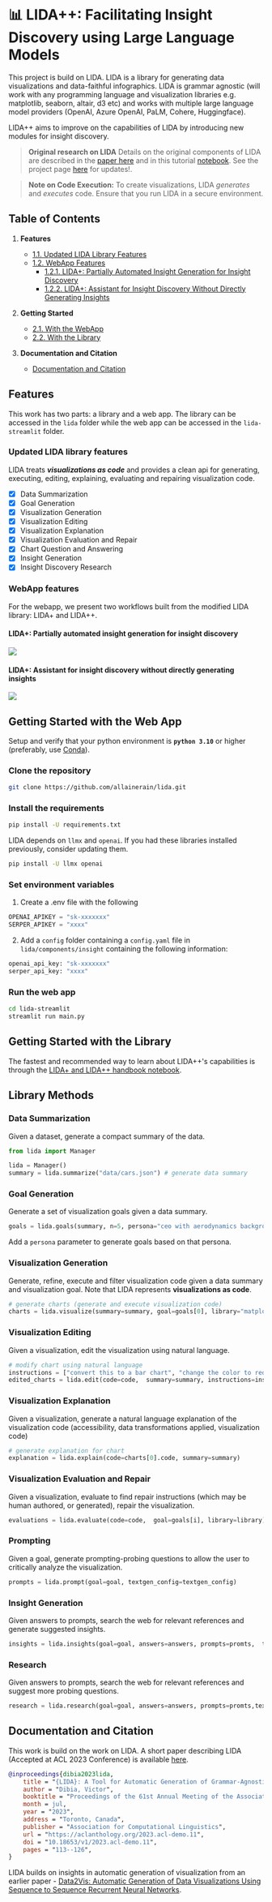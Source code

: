 # 📊 LIDA++: Facilitating Insight Discovery using Large Language Models

This project is build on LIDA. LIDA is a library for generating data visualizations and data-faithful infographics. LIDA is grammar agnostic (will work with any programming language and visualization libraries e.g. matplotlib, seaborn, altair, d3 etc) and works with multiple large language model providers (OpenAI, Azure OpenAI, PaLM, Cohere, Huggingface).

LIDA++ aims to improve on the capabilities of LIDA by introducing new modules for insight discovery.

> **Original research on LIDA**
> Details on the original components of LIDA are described in the [paper here](https://arxiv.org/abs/2303.02927) and in this tutorial [notebook](notebooks/tutorial.ipynb). See the project page [here](https://microsoft.github.io/lida/) for updates!.

> **Note on Code Execution:**
> To create visualizations, LIDA _generates_ and _executes_ code.
> Ensure that you run LIDA in a secure environment.

## Table of Contents

1. **Features**

   - [1.1. Updated LIDA Library Features](#updated-lida-library-features)
   - [1.2. WebApp Features](#webapp-features)
     - [1.2.1. LIDA+: Partially Automated Insight Generation for Insight Discovery](#lida-partially-automated-insight-generation-for-insight-discovery)
     - [1.2.2. LIDA+: Assistant for Insight Discovery Without Directly Generating Insights](#lida-assistant-for-insight-discovery-without-directly-generating-insights)

2. **Getting Started**

   - [2.1. With the WebApp](#getting-started-with-the-web-app)
   - [2.2. With the Library](#getting-started-with-the-library)

3. **Documentation and Citation**
   - [Documentation and Citation](#documentation-and-citation)

## Features

This work has two parts: a library and a web app. The library can be accessed in the `lida` folder while the web app can be accessed in the `lida-streamlit` folder.

### Updated LIDA library features

LIDA treats _**visualizations as code**_ and provides a clean api for generating, executing, editing, explaining, evaluating and repairing visualization code.

- [x] Data Summarization
- [x] Goal Generation
- [x] Visualization Generation
- [x] Visualization Editing
- [x] Visualization Explanation
- [x] Visualization Evaluation and Repair
- [x] Chart Question and Answering
- [x] Insight Generation
- [x] Insight Discovery Research

### WebApp features

For the webapp, we present two workflows built from the modified LIDA library: LIDA+ and LIDA++.

#### LIDA+: Partially automated insight generation for insight discovery

<image src="./docs/images/LIDA+.png">

#### LIDA+: Assistant for insight discovery without directly generating insights

<image src="./docs/images/LIDA++.png">

## Getting Started with the Web App

Setup and verify that your python environment is **`python 3.10`** or higher (preferably, use [Conda](https://docs.conda.io/en/main/miniconda.html#installing)).

### Clone the repository

```bash
git clone https://github.com/allainerain/lida.git
```

### Install the requirements

```bash
pip install -U requirements.txt
```

LIDA depends on `llmx` and `openai`. If you had these libraries installed previously, consider updating them.

```bash
pip install -U llmx openai
```

### Set environment variables

1. Create a .env file with the following

```python
OPENAI_APIKEY = "sk-xxxxxxx"
SERPER_APIKEY = "xxxx"
```

2. Add a `config` folder containing a `config.yaml` file in `lida/components/insight` containing the following information:

```python
openai_api_key: "sk-xxxxxxx"
serper_api_key: "xxxx"
```

### Run the web app

```bash
cd lida-streamlit
streamlit run main.py
```

## Getting Started with the Library

The fastest and recommended way to learn about LIDA++'s capabilities is through the [LIDA+ and LIDA++ handbook notebook](notebooks/handbook/handbook.ipynb).

## Library Methods

### Data Summarization

Given a dataset, generate a compact summary of the data.

```python
from lida import Manager

lida = Manager()
summary = lida.summarize("data/cars.json") # generate data summary
```

### Goal Generation

Generate a set of visualization goals given a data summary.

```python
goals = lida.goals(summary, n=5, persona="ceo with aerodynamics background") # generate goals
```

Add a `persona` parameter to generate goals based on that persona.

### Visualization Generation

Generate, refine, execute and filter visualization code given a data summary and visualization goal. Note that LIDA represents **visualizations as code**.

```python
# generate charts (generate and execute visualization code)
charts = lida.visualize(summary=summary, goal=goals[0], library="matplotlib") # seaborn, ggplot ..
```

### Visualization Editing

Given a visualization, edit the visualization using natural language.

```python
# modify chart using natural language
instructions = ["convert this to a bar chart", "change the color to red", "change y axes label to Fuel Efficiency", "translate the title to french"]
edited_charts = lida.edit(code=code,  summary=summary, instructions=instructions, library=library, textgen_config=textgen_config)

```

### Visualization Explanation

Given a visualization, generate a natural language explanation of the visualization code (accessibility, data transformations applied, visualization code)

```python
# generate explanation for chart
explanation = lida.explain(code=charts[0].code, summary=summary)
```

### Visualization Evaluation and Repair

Given a visualization, evaluate to find repair instructions (which may be human authored, or generated), repair the visualization.

```python
evaluations = lida.evaluate(code=code,  goal=goals[i], library=library)
```

### Prompting

Given a goal, generate prompting-probing questions to allow the user to critically analyze the visualization.

```python
prompts = lida.prompt(goal=goal, textgen_config=textgen_config)

```

### Insight Generation

Given answers to prompts, search the web for relevant references and generate suggested insights.

```python
insights = lida.insights(goal=goal, answers=answers, prompts=promts,  textgen_config=textgen_config, api_key="SERPER_APIKEY")
```

### Research

Given answers to prompts, search the web for relevant references and suggest more probing questions.

```python
research = lida.research(goal=goal, answers=answers, prompts=promts,textgen_config=textgen_config, api_key="SERPER_APIKEY")
```

## Documentation and Citation

This work is build on the work on LIDA. A short paper describing LIDA (Accepted at ACL 2023 Conference) is available [here](https://arxiv.org/abs/2303.02927).

```bibtex
@inproceedings{dibia2023lida,
    title = "{LIDA}: A Tool for Automatic Generation of Grammar-Agnostic Visualizations and Infographics using Large Language Models",
    author = "Dibia, Victor",
    booktitle = "Proceedings of the 61st Annual Meeting of the Association for Computational Linguistics (Volume 3: System Demonstrations)",
    month = jul,
    year = "2023",
    address = "Toronto, Canada",
    publisher = "Association for Computational Linguistics",
    url = "https://aclanthology.org/2023.acl-demo.11",
    doi = "10.18653/v1/2023.acl-demo.11",
    pages = "113--126",
}
```

LIDA builds on insights in automatic generation of visualization from an earlier paper - [Data2Vis: Automatic Generation of Data Visualizations Using Sequence to Sequence Recurrent Neural Networks](https://arxiv.org/abs/1804.03126).
